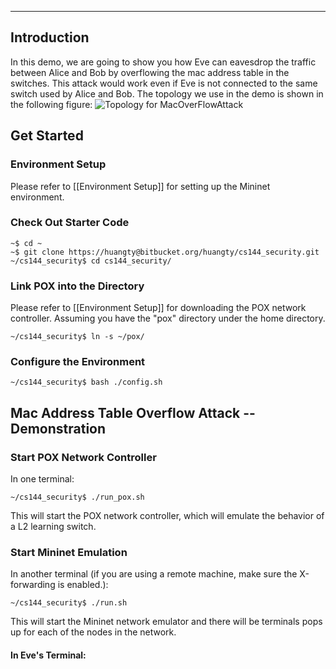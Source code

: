 ***
## Introduction

In this demo, we are going to show you how Eve can eavesdrop the traffic between Alice and Bob by overflowing the mac address table in the switches. This attack would work even if Eve is not connected to the same switch used by Alice and Bob. The topology we use in the demo is shown in the following figure:
![Topology for MacOverFlowAttack](http://yuba.stanford.edu/~huangty/cs144/images/MacOverflowAttack.png)


## Get Started
### Environment Setup
Please refer to [[Environment Setup]] for setting up the Mininet environment.

### Check Out Starter Code
```no-highlight
~$ cd ~
~$ git clone https://huangty@bitbucket.org/huangty/cs144_security.git
~/cs144_security$ cd cs144_security/
```

### Link POX into the Directory
Please refer to [[Environment Setup]] for downloading the POX network controller.
Assuming you have the "pox" directory under the home directory. 
```no-highlight
~/cs144_security$ ln -s ~/pox/
```

### Configure the Environment
```no-highlight
~/cs144_security$ bash ./config.sh
```

## Mac Address Table Overflow Attack -- Demonstration
### Start POX Network Controller 
In one terminal:
```no-highlight
~/cs144_security$ ./run_pox.sh
```
This will start the POX network controller, which will emulate the behavior of a L2 learning switch. 

### Start Mininet Emulation 
In another terminal (if you are using a remote machine, make sure the X-forwarding is enabled.):
```no-highlight
~/cs144_security$ ./run.sh
```
This will start the Mininet network emulator and there will be terminals pops up for each of the nodes in the network. 

#### In Eve's Terminal:

